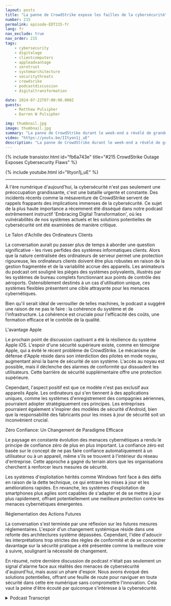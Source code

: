 ```yaml
---
layout: posts
title: "La panne de CrowdStrike expose les failles de la cybersécurité"
number: 215
permalink: episode-EDT215-fr
lang: fr
nav_exclude: true
nav_order: 215
tags:
    - cybersecurity
    - digitalage
    - clientcomputers
    - appleadvantage
    - zerotrust
    - systemarchitecture
    - securitythreats
    - crowdsrike
    - podcastdiscussion
    - digitaltransformation

date: 2024-07-22T07:00:00.000Z
guests:
    - Matthew Pulsipher
    - Darren W Pulsipher

img: thumbnail.jpg
image: thumbnail.jpg
summary: "La panne de CrowdStrike durant le week-end a révélé de grandes failles dans notre approche de la cybersécurité, de l'ingénierie logicielle et de l'architecture de système. Darren est rejoint par l'invité de retour, Matthew Pulsipher, pour discuter des implications des événements de ce week-end."
video: "https://youtu.be/IItyon1j_uE"
description: "La panne de CrowdStrike durant le week-end a révélé de grandes failles dans notre approche de la cybersécurité, de l'ingénierie logicielle et de l'architecture de système. Darren est rejoint par l'invité de retour, Matthew Pulsipher, pour discuter des implications des événements de ce week-end."
---
```


<div>
{% include transistor.html id="fb6a743e" title="#215 CrowdStrike Outage Exposes Cybersecurity Flaws" %}

{% include youtube.html id="IItyon1j_uE" %}
</div>

---

À l'ère numérique d'aujourd'hui, la cybersécurité n'est pas seulement une préoccupation grandissante, c'est une bataille urgente et constante. Des incidents récents comme la mésaventure de CrowdStrike servent de rappels frappants des implications immenses de la cybersécurité. Ce sujet de la plus haute importance a récemment été disséqué dans notre podcast extrêmement instructif 'Embracing Digital Transformation', où les vulnérabilités de nos systèmes actuels et les solutions potentielles de cybersécurité ont été examinées de manière critique.

Le Talon d'Achille des Ordinateurs Clients

La conversation aurait pu passer plus de temps à aborder une question significative - les rives perfides des systèmes informatiques clients. Alors que la nature centralisée des ordinateurs de serveur permet une protection rigoureuse, les ordinateurs clients doivent être plus robustes en raison de la gestion fragmentée et de la variabilité accrue des appareils. Les animateurs du podcast ont souligné les pièges des systèmes polyvalents, illustrés par les systèmes de bureau complets fonctionnant aux points de contrôle des aéroports. Ostensiblement destinés à un cas d'utilisation unique, ces systèmes flexibles présentent une cible attrayante pour les menaces cybernétiques.

Bien qu'il serait idéal de verrouiller de telles machines, le podcast a suggéré une raison de ne pas le faire : la cohérence du système et de l'infrastructure. La cohérence est cruciale pour l'efficacité des coûts, une formation efficace et le contrôle de la qualité.

L'avantage Apple

Le prochain point de discussion captivant a été la résilience du système Apple iOS. L'espoir d'une sécurité supérieure existe, comme en témoigne Apple, qui a évité le récent problème de CrowdStrike. Le mécanisme de défense d'Apple réside dans son interdiction des pilotes en mode noyau, augmentant ainsi la barre de sécurité de son système. L'accès au noyau est possible, mais il déclenche des alarmes de conformité qui dissuadent les utilisateurs. Cette barrière de sécurité supplémentaire offre une protection supérieure.

Cependant, l'aspect positif est que ce modèle n'est pas exclusif aux appareils Apple. Les ordinateurs qui s'en tiennent à des applications uniques, comme les systèmes d'enregistrement des compagnies aériennes, pourraient adopter stratégiquement ces principes. Les entreprises pourraient également s'inspirer des modèles de sécurité d'Android, bien que la responsabilité des fabricants pour les mises à jour de sécurité soit un inconvénient crucial.

Zéro Confiance: Un Changement de Paradigme Efficace

Le paysage en constante évolution des menaces cybernétiques a rendu le principe de confiance zéro de plus en plus important. La confiance zéro est basée sur le concept de ne pas faire confiance automatiquement à un utilisateur ou à un appareil, même s'ils se trouvent à l'intérieur du réseau d'entreprise. Cette approche a gagné du terrain alors que les organisations cherchent à renforcer leurs mesures de sécurité.

Les systèmes d'exploitation hérités comme Windows font face à des défis en raison de la dette technique, ce qui entrave les mises à jour et les améliorations rapides. En revanche, les systèmes d'exploitation de smartphones plus agiles sont capables de s'adapter et de se mettre à jour plus rapidement, offrant potentiellement une meilleure protection contre les menaces cybernétiques émergentes.

Réglementation des Actions Futures

La conversation s'est terminée par une réflexion sur les futures mesures réglementaires. L'espoir d'un changement systémique réside dans une refonte des architectures système dépassées. Cependant, l'idée d'adoucir les interprétations trop strictes des règles de conformité et de se concentrer davantage sur la sécurité pratique a été présentée comme la meilleure voie à suivre, soulignant la nécessité de changement.

En résumé, notre dernière discussion de podcast n'était pas seulement un signal d'alarme face aux réalités des menaces de cybersécurité d'aujourd'hui, mais aussi un phare d'espoir. Nous avons évoqué des solutions potentielles, offrant une feuille de route pour naviguer en toute sécurité dans cette ère numérique sans compromettre l'innovation. Cela vaut la peine d'être écouté par quiconque s'intéresse à la cybersécurité.



<details>
<summary> Podcast Transcript </summary>

<p></p>

</details>
